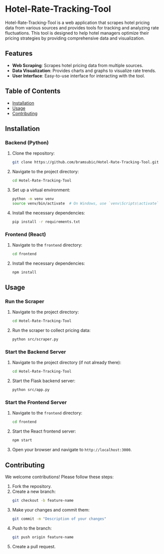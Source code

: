 # Hotel-Rate-Tracking-Tool

Hotel-Rate-Tracking-Tool is a web application that scrapes hotel pricing data from various sources and provides tools for tracking and analyzing rate fluctuations. This tool is designed to help hotel managers optimize their pricing strategies by providing comprehensive data and visualization.

## Features

- **Web Scraping**: Scrapes hotel pricing data from multiple sources.
- **Data Visualization**: Provides charts and graphs to visualize rate trends.
- **User Interface**: Easy-to-use interface for interacting with the tool.

## Table of Contents

- [Installation](#installation)
- [Usage](#usage)
- [Contributing](#contributing)

## Installation

### Backend (Python)

1. Clone the repository:
    ```bash
    git clone https://github.com/bramsubic/Hotel-Rate-Tracking-Tool.git
    ```
2. Navigate to the project directory:
    ```bash
    cd Hotel-Rate-Tracking-Tool
    ```
3. Set up a virtual environment:
    ```bash
    python -m venv venv
    source venv/bin/activate  # On Windows, use `venv\Scripts\activate`
    ```
4. Install the necessary dependencies:
    ```bash
    pip install -r requirements.txt
    ```

### Frontend (React)

1. Navigate to the `frontend` directory:
    ```bash
    cd frontend
    ```
2. Install the necessary dependencies:
    ```bash
    npm install
    ```

## Usage

### Run the Scraper

1. Navigate to the project directory:
    ```bash
    cd Hotel-Rate-Tracking-Tool
    ```
2. Run the scraper to collect pricing data:
    ```bash
    python src/scraper.py
    ```

### Start the Backend Server

1. Navigate to the project directory (if not already there):
    ```bash
    cd Hotel-Rate-Tracking-Tool
    ```
2. Start the Flask backend server:
    ```bash
    python src/app.py
    ```

### Start the Frontend Server

1. Navigate to the `frontend` directory:
    ```bash
    cd frontend
    ```
2. Start the React frontend server:
    ```bash
    npm start
    ```
3. Open your browser and navigate to `http://localhost:3000`.

## Contributing

We welcome contributions! Please follow these steps:

1. Fork the repository.
2. Create a new branch:
    ```bash
    git checkout -b feature-name
    ```
3. Make your changes and commit them:
    ```bash
    git commit -m "Description of your changes"
    ```
4. Push to the branch:
    ```bash
    git push origin feature-name
    ```
5. Create a pull request.
